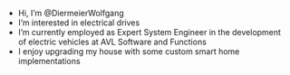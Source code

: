 * Hi, I’m @DiermeierWolfgang
* I’m interested in electrical drives
* I’m currently employed as Expert System Engineer in the development of electric vehicles at AVL Software and Functions
* I enjoy upgrading my house with some custom smart home implementations

<!---
DiermeierWolfgang/DiermeierWolfgang is a ✨ special ✨ repository because its `README.md` (this file) appears on your GitHub profile.
You can click the Preview link to take a look at your changes.
--->

